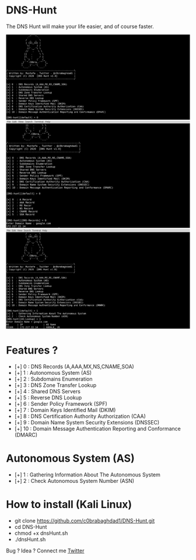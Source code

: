 # DNS-Hunt
 The DNS Hunt will make your life easier, and of course faster. 
 
![Image of Yaktocat](https://github.com/c0brabaghdad1/DNS-Hunt/blob/main/images/default.jpg)
![Image of Yaktocat](https://github.com/c0brabaghdad1/DNS-Hunt/blob/main/images/Records.jpg)
![Image of Yaktocat](https://github.com/c0brabaghdad1/DNS-Hunt/blob/main/images/AS.jpg)

 
# Features ? 
* [+] 0  : DNS Records (A,AAA,MX,NS,CNAME,SOA)
* [+] 1  : Autonomous System (AS)
* [+] 2  : Subdomains Enumeration
* [+] 3  : DNS Zone Transfer Lookup
* [+] 4  : Shared DNS Servers
* [+] 5  : Reverse DNS Lookup
* [+] 6  : Sender Policy Framework (SPF)  
* [+] 7  : Domain Keys Identified Mail (DKIM)
* [+] 8  : DNS Certification Authority Authorization (CAA)
* [+] 9  : Domain Name System Security Extensions (DNSSEC)
* [+] 10 : Domain Message Authentication Reporting and Conformance (DMARC)

# Autonomous System (AS)
* [+] 1  : Gathering Information About The Autonomous System
* [+] 2  : Check Autonomous System Number (ASN)
 
 
# How to install (Kali Linux)
* git clone https://github.com/c0brabaghdad1/DNS-Hunt.git
* cd DNS-Hunt
* chmod +x dnsHunt.sh
* ./dnsHunt.sh

Bug ? Idea ? Connect me [Twitter](https://twitter.com/c0brabaghdad1) 

